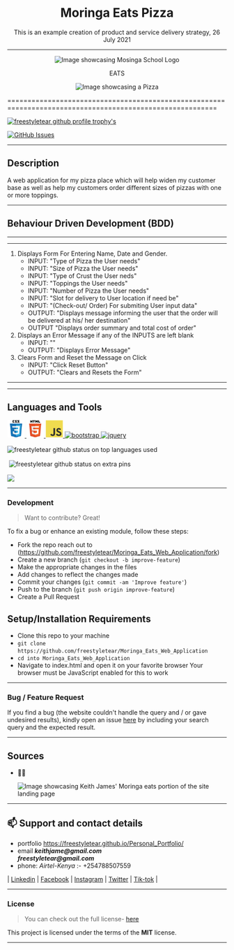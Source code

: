 <h1 align=center >Moringa Eats Pizza</h1>

<p align=center >This is an example creation of product and service delivery strategy, 26 July 2021</p>

---

<p align="center"> <img width="800" height="500" src="https://raw.githubusercontent.com/freestyletear/Moringa_Eats_Web_Application/master/images/download.png" alt="Image showcasing Mosinga School Logo" /> </p>

<p align=center >EATS</p>

<p align="center"> <img width="800" height="500" src="https://github.com/freestyletear/Moringa_Eats_Web_Application/blob/master/images/logoImage.png" alt="Image showcasing a Pizza" /> </p>



==========================================================================================================
<p align="left"> <a href="https://github.com/ryo-ma/github-profile-trophy"><img src="https://github-profile-trophy.vercel.app/?username=freestyletear" alt="freestyletear github profile trophy's" /></a> </p>

[![GitHub Issues](https://img.shields.io/github/issues/freestyletear/Keith_James_Akan_Name_Generator)](https://freestyletear.github.io/Keith_James_Akan_Name_Generator/issues)

---

## Description
A web application for my pizza place which will help widen my customer base as well as help my customers order different sizes of pizzas with one or more toppings.

---

## Behaviour Driven Development (BDD)
---
***

1. Displays Form For Entering Name, Date and Gender.
   - INPUT: "Type of Pizza the User needs"
   - INPUT: "Size of Pizza the User needs"
   - INPUT: "Type of Crust the User neds"
   - INPUT: "Toppings the User needs"
   - INPUT: "Number of Pizza the User needs"
   - INPUT: "Slot for delivery to User location if need be"
   - INPUT: "(Check-out/ Order) For submiting User input data"
   - OUTPUT: "Displays  message informing the user that the order will be delivered at his/ her destination"
   - OUTPUT "Displays order summary and total cost of order"
2. Displays an Error Message if any of the INPUTS are left blank
   - INPUT: ""
   - OUTPUT: "Displays Error Message"
3. Clears Form and Reset the Message on Click
   - INPUT: "Click Reset Button"
   - OUTPUT: "Clears and Resets the Form"
---
---

## Languages and Tools
<p align="left"> <a href="https://www.w3schools.com/css/" target="_blank"> <img src="https://raw.githubusercontent.com/devicons/devicon/master/icons/css3/css3-original-wordmark.svg" alt="css3" width="40" height="40"/> </a> <a href="https://www.w3.org/html/" target="_blank"> <img src="https://raw.githubusercontent.com/devicons/devicon/master/icons/html5/html5-original-wordmark.svg" alt="html5" width="40" height="40"/> </a> <a href="https://developer.mozilla.org/en-US/docs/Web/JavaScript" target="_blank"> <img src="https://raw.githubusercontent.com/devicons/devicon/master/icons/javascript/javascript-original.svg" alt="javascript" width="40" height="40"/> </a> <a href="https://getbootstrap.com/" target="_blank"> <img src="https://miro.medium.com/max/2000/1*9HanDsRU11ZMsgDGJwN96w.png" alt="bootstrap" width="40" height="40"/> </a> <a href="https://jquery.com/" target="_blank"> <img src="https://cms-assets.tutsplus.com/uploads/users/30/posts/35633/preview_image/jquery-js.png" alt="jquery" width="40" height="40"/> </a> </p> 

<p><img align="center" src="https://github-readme-stats.vercel.app/api/top-langs?username=freestyletear&show_icons=true&locale=en&layout=compact&theme=cobalt" alt="freestyletear github status on top languages used" /></p>

<p>&nbsp;<img align="center" src="https://github-readme-stats.vercel.app/api?username=freestyletear&show_icons=true&locale=en&theme=cobalt" alt="freestyletear github status on extra pins" /></p>

<p><img align="center" src="https://github-readme-streak-stats.herokuapp.com/?user=freestyletear&show_icons=true&theme=cobalt" /></p>

---
### Development
>Want to contribute? Great!

To fix a bug or enhance an existing module, follow these steps:

- Fork the repo reach out to (https://github.com/freestyletear/Moringa_Eats_Web_Application/fork)
- Create a new branch (`git checkout -b improve-feature`)
- Make the appropriate changes in the files
- Add changes to reflect the changes made
- Commit your changes (`git commit -am 'Improve feature'`)
- Push to the branch (`git push origin improve-feature`)
- Create a Pull Request 


## Setup/Installation Requirements
* Clone this repo to your machine 
* `git clone https://github.com/freestyletear/Moringa_Eats_Web_Application`
* `cd into Moringa_Eats_Web_Application`
* Navigate to index.html  and open it on your favorite browser
Your browser must be JavaScript enabled for this to work

---
### Bug / Feature Request

If you find a bug (the website couldn't handle the query and / or gave undesired results), kindly open an issue [here](https://github.com/freestyletear/Moringa_Eats_Web_Application/issues/new) by including your search query and the expected result.

---

## Sources

- 👨‍💻<p align="left"> <img width="800" height="500" src="" alt="Image showcasing Keith James' Moringa eats portion of the site landing page" /> </p>


---
## 📫 Support and contact details

- portfolio https://freestyletear.github.io/Personal_Portfolio/
- email **_keithjame@gmail.com_** <br>  **_freestyletear@gmail.com_**
- phone: _Airtel-Kenya_ :- +254788507559

| [Linkedin](https://www.linkedin.com/in/keith-james-34a3041ba/) |
[Facebook](https://web.facebook.com/keithjamesmerchantmagnifico/) |
[Instagram](https://www.instagram.com/freestyletear/) |
[Twitter](https://twitter.com/KeithJa90059609) |
[Tik-tok](https://www.tiktok.com/@keithjames_themerchant?lang=en) |

---
### License
>You can check out the full license- [here][link-1]

This project is licensed under the terms of the **MIT** license.


[link-1]: https://raw.githubusercontent.com/freestyletear/Moringa_Eats_Web_Application/master/LICENSE

---
